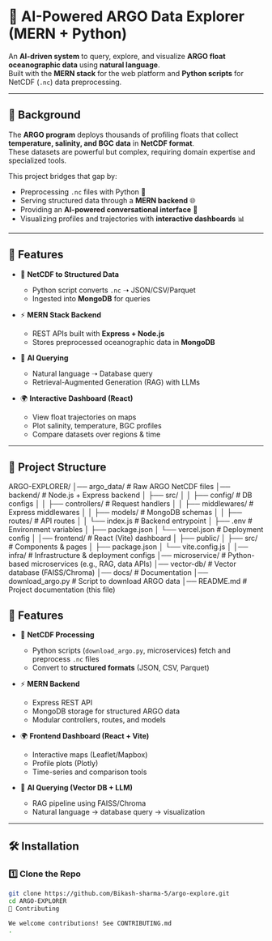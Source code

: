 # 🌊 AI-Powered ARGO Data Explorer (MERN + Python)

An **AI-driven system** to query, explore, and visualize **ARGO float oceanographic data** using **natural language**.  
Built with the **MERN stack** for the web platform and **Python scripts** for NetCDF (`.nc`) data preprocessing.

---

## 📖 Background  

The **ARGO program** deploys thousands of profiling floats that collect **temperature, salinity, and BGC data** in **NetCDF format**.  
These datasets are powerful but complex, requiring domain expertise and specialized tools.  

This project bridges that gap by:  
- Preprocessing `.nc` files with Python 🐍  
- Serving structured data through a **MERN backend** 🌐  
- Providing an **AI-powered conversational interface** 🤖  
- Visualizing profiles and trajectories with **interactive dashboards** 📊  

---

## 🚀 Features  

- 📂 **NetCDF to Structured Data**  
  - Python script converts `.nc` ➝ JSON/CSV/Parquet  
  - Ingested into **MongoDB** for queries  

- ⚡ **MERN Stack Backend**  
  - REST APIs built with **Express + Node.js**  
  - Stores preprocessed oceanographic data in **MongoDB**  

- 🤖 **AI Querying**  
  - Natural language ➝ Database query  
  - Retrieval-Augmented Generation (RAG) with LLMs  

- 🌍 **Interactive Dashboard (React)**  
  - View float trajectories on maps  
  - Plot salinity, temperature, BGC profiles  
  - Compare datasets over regions & time  

---

## 📂 Project Structure  
ARGO-EXPLORER/
│── argo_data/ # Raw ARGO NetCDF files
│── backend/ # Node.js + Express backend
│ ├── src/
│ │ ├── config/ # DB configs
│ │ ├── controllers/ # Request handlers
│ │ ├── middlewares/ # Express middlewares
│ │ ├── models/ # MongoDB schemas
│ │ ├── routes/ # API routes
│ │ └── index.js # Backend entrypoint
│ ├── .env # Environment variables
│ ├── package.json
│ └── vercel.json # Deployment config
│
│── frontend/ # React (Vite) dashboard
│ ├── public/
│ ├── src/ # Components & pages
│ ├── package.json
│ └── vite.config.js
│
│── infra/ # Infrastructure & deployment configs
│── microservice/ # Python-based microservices (e.g., RAG, data APIs)
│── vector-db/ # Vector database (FAISS/Chroma)
│── docs/ # Documentation
│── download_argo.py # Script to download ARGO data
│── README.md # Project documentation (this file)

## 🚀 Features  

- 📂 **NetCDF Processing**  
  - Python scripts (`download_argo.py`, microservices) fetch and preprocess `.nc` files  
  - Convert to **structured formats** (JSON, CSV, Parquet)  

- ⚡ **MERN Backend**  
  - Express REST API  
  - MongoDB storage for structured ARGO data  
  - Modular controllers, routes, and models  

- 🌍 **Frontend Dashboard (React + Vite)**  
  - Interactive maps (Leaflet/Mapbox)  
  - Profile plots (Plotly)  
  - Time-series and comparison tools  

- 🧠 **AI Querying (Vector DB + LLM)**  
  - RAG pipeline using FAISS/Chroma  
  - Natural language → database query → visualization  

---

## 🛠️ Installation  

### 1️⃣ Clone the Repo  
```bash
git clone https://github.com/Bikash-sharma-5/argo-explore.git
cd ARGO-EXPLORER
🤝 Contributing

We welcome contributions! See CONTRIBUTING.md
.
